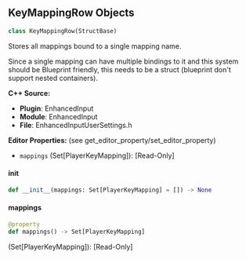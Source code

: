 ## KeyMappingRow Objects

```python
class KeyMappingRow(StructBase)
```

Stores all mappings bound to a single mapping name.

Since a single mapping can have multiple bindings to it and this system should be Blueprint friendly,
this needs to be a struct (blueprint don't support nested containers).

**C++ Source:**

- **Plugin**: EnhancedInput
- **Module**: EnhancedInput
- **File**: EnhancedInputUserSettings.h

**Editor Properties:** (see get_editor_property/set_editor_property)

- ``mappings`` (Set[PlayerKeyMapping]):  [Read-Only]

<a id="unreal.KeyMappingRow.__init__"></a>

#### __init__

```python
def __init__(mappings: Set[PlayerKeyMapping] = []) -> None
```

<a id="unreal.KeyMappingRow.mappings"></a>

#### mappings

```python
@property
def mappings() -> Set[PlayerKeyMapping]
```

(Set[PlayerKeyMapping]):  [Read-Only]

<a id="unreal.PlayerMappableKeyQueryOptions"></a>